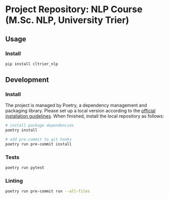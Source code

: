 # Project Repository: NLP Course (M.Sc. NLP, University Trier)

## Usage

### Install

```bash
pip install cltrier_nlp
```

## Development

### Install

The project is managed by Poetry, a dependency management and packaging library. Please set up a local version according to the [official installation guidelines](https://python-poetry.org/docs/). When finished, install the local repository as follows:

```bash
# install package dependencies
poetry install

# add pre-commit to git hooks
poetry run pre-commit install  
```

### Tests

```bash
poetry run pytest
```

### Linting

```bash
poetry run pre-commit run --all-files
```